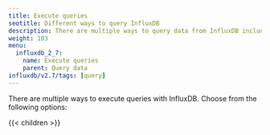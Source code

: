 ```yaml
---
title: Execute queries
seotitle: Different ways to query InfluxDB
description: There are multiple ways to query data from InfluxDB including the InfluxDB UI, CLI, and API.
weight: 103
menu:
  influxdb_2_7:
    name: Execute queries
    parent: Query data
influxdb/v2.7/tags: [query]
---
```


There are multiple ways to execute queries with InfluxDB. Choose from the following options:

{{< children >}}


